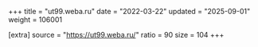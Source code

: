 +++
title = "ut99.weba.ru"
date = "2022-03-22"
updated = "2025-09-01"
weight = 106001

[extra]
source = "https://ut99.weba.ru/"
ratio = 90
size = 104
+++
